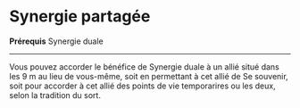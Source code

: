 # Synergie partagée

<p><span id="ctl00_MainContent_DetailedOutput"><strong>Prérequis</strong> Synergie duale<br></span></p>
<hr>
<p>Vous pouvez accorder le bénéfice de Synergie duale à un allié situé dans les 9 m au lieu de vous-même, soit en permettant à cet allié de Se souvenir, soit pour accorder à cet allié des points de vie temporarires ou les deux, selon la tradition du sort.&nbsp;</p>
